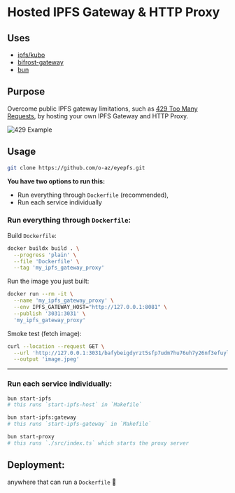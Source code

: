# Hosted IPFS Gateway & HTTP Proxy

## Uses

- [ipfs/kubo](https://github.com/ipfs/kubo)
- [bifrost-gateway](https://github.com/ipfs/bifrost-gateway)
- [bun](https://bun.sh/)

## Purpose

Overcome public IPFS gateway limitations, such as [429 Too Many Requests](https://developer.mozilla.org/en-US/docs/Web/HTTP/Status/429), by hosting your own IPFS Gateway and HTTP Proxy.

![429 Example](https://github-production-user-asset-6210df.s3.amazonaws.com/23618431/261382276-f08af99b-fad0-4076-afbf-91d41b428147.png)

## Usage

```sh
git clone https://github.com/o-az/eyepfs.git
```

**You have two options to run this:**

- Run everything through `Dockerfile` (recommended),
- Run each service individually

### Run everything through `Dockerfile`:

Build `Dockerfile`:

```sh
docker buildx build . \
  --progress 'plain' \
  --file 'Dockerfile' \
  --tag 'my_ipfs_gateway_proxy'
```

Run the image you just built:

```sh
docker run --rm -it \
  --name 'my_ipfs_gateway_proxy' \
  --env IPFS_GATEWAY_HOST="http://127.0.0.1:8081" \
  --publish '3031:3031' \
  'my_ipfs_gateway_proxy'
```

Smoke test (fetch image):

```sh
curl --location --request GET \
  --url 'http://127.0.0.1:3031/bafybeigdyrzt5sfp7udm7hu76uh7y26nf3efuylqabf3oclgtqy55fbzdi' \
  --output 'image.jpeg'
```
____

### Run each service individually:

```sh
bun start-ipfs
# this runs `start-ipfs-host` in `Makefile`
```

```sh
bun start-ipfs:gateway
# this runs `start-ipfs-gateway` in `Makefile`
```

```sh
bun start-proxy
# this runs `./src/index.ts` which starts the proxy server
```

## Deployment:

anywhere that can run a `Dockerfile` 🐳
